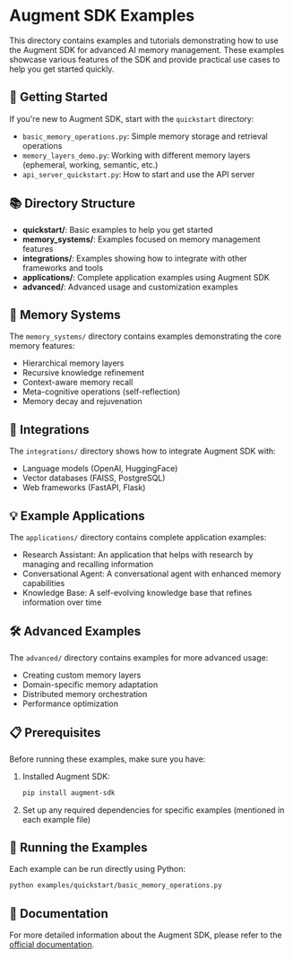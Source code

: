 # Augment SDK Examples

This directory contains examples and tutorials demonstrating how to use the Augment SDK for advanced AI memory management. These examples showcase various features of the SDK and provide practical use cases to help you get started quickly.

## 🚀 Getting Started

If you're new to Augment SDK, start with the `quickstart` directory:

- `basic_memory_operations.py`: Simple memory storage and retrieval operations
- `memory_layers_demo.py`: Working with different memory layers (ephemeral, working, semantic, etc.)
- `api_server_quickstart.py`: How to start and use the API server

## 📚 Directory Structure

- **quickstart/**: Basic examples to help you get started
- **memory_systems/**: Examples focused on memory management features
- **integrations/**: Examples showing how to integrate with other frameworks and tools
- **applications/**: Complete application examples using Augment SDK
- **advanced/**: Advanced usage and customization examples

## 🧠 Memory Systems

The `memory_systems/` directory contains examples demonstrating the core memory features:

- Hierarchical memory layers
- Recursive knowledge refinement
- Context-aware memory recall
- Meta-cognitive operations (self-reflection)
- Memory decay and rejuvenation

## 🔌 Integrations

The `integrations/` directory shows how to integrate Augment SDK with:

- Language models (OpenAI, HuggingFace)
- Vector databases (FAISS, PostgreSQL)
- Web frameworks (FastAPI, Flask)

## 💡 Example Applications

The `applications/` directory contains complete application examples:

- Research Assistant: An application that helps with research by managing and recalling information
- Conversational Agent: A conversational agent with enhanced memory capabilities
- Knowledge Base: A self-evolving knowledge base that refines information over time

## 🛠️ Advanced Examples

The `advanced/` directory contains examples for more advanced usage:

- Creating custom memory layers
- Domain-specific memory adaptation
- Distributed memory orchestration
- Performance optimization

## 📋 Prerequisites

Before running these examples, make sure you have:

1. Installed Augment SDK:
   ```bash
   pip install augment-sdk
   ```

2. Set up any required dependencies for specific examples (mentioned in each example file)

## 🎯 Running the Examples

Each example can be run directly using Python:

```bash
python examples/quickstart/basic_memory_operations.py
```

## 📖 Documentation

For more detailed information about the Augment SDK, please refer to the [official documentation](https://docs.augmenthumanagency.com).